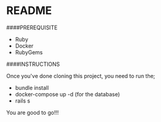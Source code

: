 # README


####PREREQUISITE

* Ruby
* Docker
* RubyGems 


####INSTRUCTIONS

Once you've done cloning this project, you need to run the;

* bundle install
* docker-compose up -d (for the database)
* rails s




You are good to go!!!